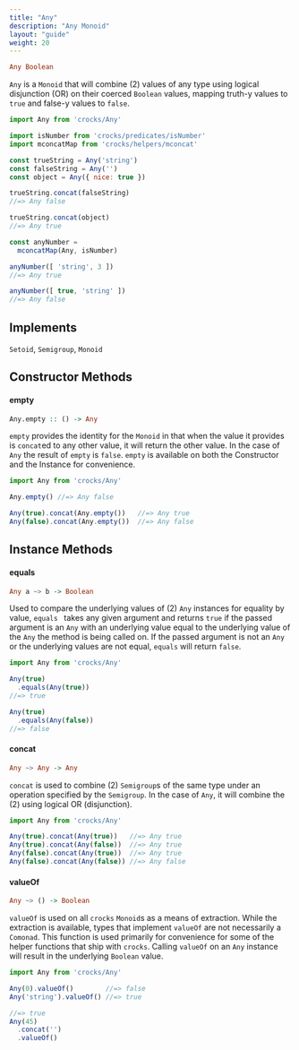 ```yaml
---
title: "Any"
description: "Any Monoid"
layout: "guide"
weight: 20
---
```


```haskell
Any Boolean
```

`Any` is a `Monoid` that will combine (2) values of any type using logical
disjunction (OR) on their coerced `Boolean` values, mapping truth-y values to
`true` and false-y values to `false`.

```javascript
import Any from 'crocks/Any'

import isNumber from 'crocks/predicates/isNumber'
import mconcatMap from 'crocks/helpers/mconcat'

const trueString = Any('string')
const falseString = Any('')
const object = Any({ nice: true })

trueString.concat(falseString)
//=> Any false

trueString.concat(object)
//=> Any true

const anyNumber =
  mconcatMap(Any, isNumber)

anyNumber([ 'string', 3 ])
//=> Any true

anyNumber([ true, 'string' ])
//=> Any false
```

<article id="topic-implements">

## Implements

`Setoid`, `Semigroup`, `Monoid`

</article>

<article id="topic-constructor">

## Constructor Methods

#### empty

```haskell
Any.empty :: () -> Any
```

`empty` provides the identity for the `Monoid` in that when the value it
provides is `concat`ed to any other value, it will return the other value. In
the case of `Any` the result of `empty` is `false`. `empty` is available on both
the Constructor and the Instance for convenience.

```javascript
import Any from 'crocks/Any'

Any.empty() //=> Any false

Any(true).concat(Any.empty())   //=> Any true
Any(false).concat(Any.empty())  //=> Any false
```

</article>

<article id="topic-instance">

## Instance Methods

#### equals

```haskell
Any a ~> b -> Boolean
```

Used to compare the underlying values of (2) `Any` instances for equality by
value, `equals ` takes any given argument and returns `true` if the passed argument
is an `Any` with an underlying value equal to the underlying value of
the `Any` the method is being called on. If the passed argument is not
an `Any` or the underlying values are not equal, `equals` will return `false`.

```javascript
import Any from 'crocks/Any'

Any(true)
  .equals(Any(true))
//=> true

Any(true)
  .equals(Any(false))
//=> false
```

#### concat

```haskell
Any ~> Any -> Any
```

`concat` is used to combine (2) `Semigroup`s of the same type under an operation
specified by the `Semigroup`. In the case of `Any`, it will combine the (2)
using logical OR (disjunction).

```javascript
import Any from 'crocks/Any'

Any(true).concat(Any(true))   //=> Any true
Any(true).concat(Any(false))  //=> Any true
Any(false).concat(Any(true))  //=> Any true
Any(false).concat(Any(false)) //=> Any false
```

#### valueOf

```haskell
Any ~> () -> Boolean
```

`valueOf` is used on all `crocks` `Monoid`s as a means of extraction. While the
extraction is available, types that implement `valueOf` are not necessarily a
`Comonad`. This function is used primarily for convenience for some of the
helper functions that ship with `crocks`. Calling `valueOf` on an `Any` instance
will result in the underlying `Boolean` value.

```javascript
import Any from 'crocks/Any'

Any(0).valueOf()        //=> false
Any('string').valueOf() //=> true

//=> true
Any(45)
  .concat('')
  .valueOf()
```

</article>
